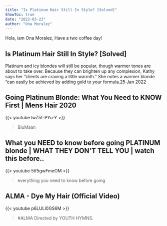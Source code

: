 ```yaml
---
title: "Is Platinum Hair Still In Style? [Solved]"
ShowToc: true 
date: "2022-03-23"
author: "Ona Moralez" 
---
```


Hola, iam Ona Moralez, Have a two coffee day!
## Is Platinum Hair Still In Style? [Solved]
Platinum and icy blondes will still be popular, though warmer tones are about to take over. Because they can brighten up any complexion, Kathy says her “clients are craving a little warmth.” She notes a warmer blonde “can easily be achieved by adding gold to your formula.25 Jan 2022

## Going Platinum Blonde: What You Need to KNOW First | Mens Hair 2020
{{< youtube lwZ5f-PYu-Y >}}
>BluMaan 

## What you NEED to know before going PLATINUM blonde | WHAT THEY DON'T TELL YOU | watch this before..
{{< youtube 5tf5gwFmeOM >}}
>everything you need to know before going 

## ALMA - Dye My Hair (Official Video)
{{< youtube p6LULl0GS6M >}}
>#ALMA Directed by YOUTH HYMNS.

